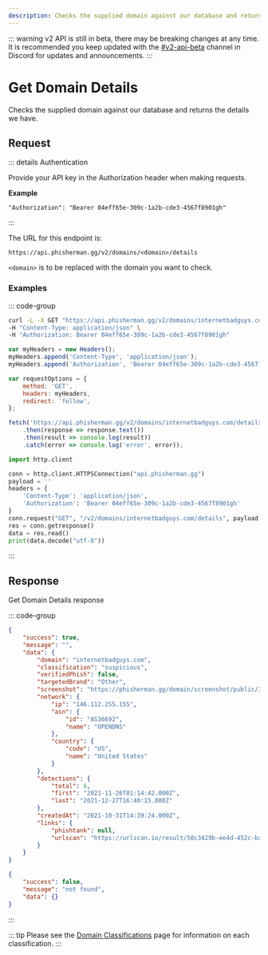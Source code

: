 ```yaml
---
description: Checks the supplied domain against our database and returns the details we have.
---
```

::: warning
v2 API is still in beta, there may be breaking changes at any time. It is recommended you keep updated with the [#v2-api-beta](https://discord.com/channels/878130674844979210/904090622208663632) channel in Discord for updates and announcements.
:::

# Get Domain Details <Badge type="tip" text="GET" />

Checks the supplied domain against our database and returns the details we have.

## Request

::: details Authentication

Provide your API key in the Authorization header when making requests.

**Example**

```
"Authorization": "Bearer 04eff65e-309c-1a2b-cde3-4567f8901gh"
```

:::

The URL for this endpoint is:

```
https://api.phisherman.gg/v2/domains/<domain>/details
```

`<domain>` is to be replaced with the domain you want to check.

### Examples

::: code-group

```sh [CURL]
curl -L -X GET "https://api.phisherman.gg/v2/domains/internetbadguys.com/details" \
-H "Content-Type: application/json" \
-H "Authorization: Bearer 04eff65e-309c-1a2b-cde3-4567f8901gh"

```

```js [Javascript]
var myHeaders = new Headers();
myHeaders.append('Content-Type', 'application/json');
myHeaders.append('Authorization', 'Bearer 04eff65e-309c-1a2b-cde3-4567f8901gh');

var requestOptions = {
	method: 'GET',
	headers: myHeaders,
	redirect: 'follow',
};

fetch('https://api.phisherman.gg/v2/domains/internetbadguys.com/details', requestOptions)
	.then(response => response.text())
	.then(result => console.log(result))
	.catch(error => console.log('error', error));
```

```py [Python]
import http.client

conn = http.client.HTTPSConnection("api.phisherman.gg")
payload = ''
headers = {
	'Content-Type': 'application/json',
	'Authorization': 'Bearer 04eff65e-309c-1a2b-cde3-4567f8901gh'
}
conn.request("GET", "/v2/domains/internetbadguys.com/details", payload, headers)
res = conn.getresponse()
data = res.read()
print(data.decode("utf-8"))


```

:::

## Response

Get Domain Details response

::: code-group

```json [HTTP200]
{
	"success": true,
	"message": "",
	"data": {
		"domain": "internetbadguys.com",
		"classification": "suspicious",
		"verifiedPhish": false,
		"targetedBrand": "Other",
		"screenshot": "https://phisherman.gg/domain/screenshot/public/3082072d-31d3-41a5-8181-7cd8ef7c1eb1",
		"network": {
			"ip": "146.112.255.155",
			"asn": {
				"id": "AS36692",
				"name": "OPENDNS"
			},
			"country": {
                "code": "US",
                "name": "United States"
			}
		},
		"detections": {
			"total": 6,
			"first": "2021-11-26T01:14:42.000Z",
			"last": "2021-12-27T16:40:15.000Z"
		},
		"createdAt": "2021-10-31T14:39:24.000Z",
		"links": {
			"phishtank": null,
			"urlscan": "https://urlscan.io/result/50c3429b-ee4d-452c-bad9-b4d5faaaffac"
		}
	}
}
```

```json [HTTP404]
{
	"success": false,
	"message": "not found",
	"data": {}
}
```

:::

::: tip
Please see the [Domain Classifications](/guide/domain-classifications.md) page for information on each classification.
:::
